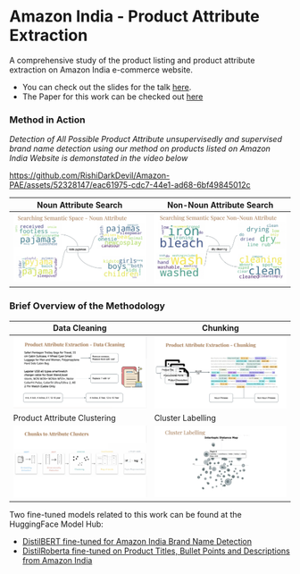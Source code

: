 # Amazon India - Product Attribute Extraction
A comprehensive study of the product listing and product attribute extraction on Amazon India e-commerce website. 
- You can check out the slides for the talk [here](https://docs.google.com/presentation/d/e/2PACX-1vQqUh3kelfdDfnvUef36naGv9JHw_PqY7tQqlTMXnqcpBM2VWa1LT114NfFvOG5yiRcNpcOi3r1cvkq/pub?start=false&loop=false&delayms=3000).
- The Paper for this work can be checked out [here](report/Product-Attribute-Extraction-E-Commerce.pdf)

### Method in Action
*Detection of All Possible Product Attribute unsupervisedly and supervised brand name detection using our method on products listed on Amazon India Website is demonstated in the video below*

https://github.com/RishiDarkDevil/Amazon-PAE/assets/52328147/eac61975-cdc7-44e1-ad68-6bf49845012c

Noun Attribute Search | Non-Noun Attribute Search
-|-
![](interactive-plots/search-noun.png)|![](interactive-plots/search-non-noun.png)

### Brief Overview of the Methodology

Data Cleaning | Chunking
-|-
![](interactive-plots/1.png)|![](interactive-plots/2.png)
Product Attribute Clustering | Cluster Labelling
![](interactive-plots/3.png)|![](interactive-plots/5.png)

Two fine-tuned models related to this work can be found at the HuggingFace Model Hub:
- [DistilBERT fine-tuned for Amazon India Brand Name Detection](https://huggingface.co/Aleron12/distilbert-base-uncased-finetuned-amz_brander)
- [DistilRoberta fine-tuned on Product Titles, Bullet Points and Descriptions from Amazon India](https://huggingface.co/RishiDarkDevil/distilroberta-base-finetuned-amazon-products)
